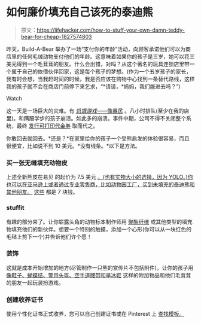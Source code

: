 # 如何廉价填充自己该死的泰迪熊

> 原文：<https://lifehacker.com/how-to-stuff-your-own-damn-teddy-bear-for-cheap-1827574803>

昨天，Build-A-Bear 举办了一场“支付你的年龄”活动，向顾客承诺他们可以为商店里的任何毛绒动物支付他们的年龄。这意味着如果你的孩子是三岁，她可以花三美元得到一个毛茸茸的朋友。什么会出错，对吗？从这个著名的玩具连锁店里带一个属于自己的依偎伙伴回家，这是每个孩子的梦想。(作为一个五岁孩子的家长，我有时会想，当我赶时间的时候，我是否应该在购物中心找到一条替代路线，这样我的孩子就不会在商店门前停下来乞求，“*请请，*妈妈，我们能进去吗？”)

Watch

这一天是一场巨大的灾难。有 [*饥饿游戏*——像暴民](https://mashable.com/2018/07/12/build-a-bear-pay-your-age-day-disaster/#tI13JwAbzOqm) 。八小时排队(至少在我的店里)。和蹒跚学步的孩子崩溃。如此多的崩溃。事件中期，公司不得不关闭整个系统，最终 [发行可打印代金券](https://www.buildabear.com/brand-about-events.html?sf90438215=1) 取而代之。

你敢回去就回去。*还是？*在家里给你的孩子一个受熊启发的体验很容易，而且很便宜，比如说不到 10 美元。*没有线条。*以下是方法。

### 买一张无缝填充动物皮

上述全新熊皮在易贝 的起价为 7.5 美元 [。(也有实物大小的选择，因为 YOLO。)你也可以在亚马逊上或者通过专业零售商，比如动物园工厂，买到未填充的泰迪熊和其他朋友。](https://www.ebay.com/itm/60-300cm-Huge-Giant-super-Semi-finished-Teddy-Bear-Skin-without-cotton-AAA/263587823287?var=562640585569&_trkparms=aid%3D222007%26algo%3DSIM.MBE%26ao%3D2%26asc%3D52885%26meid%3D098e6f7743704d1f9c7c5281320fdad9%26pid%3D100005%26rk%3D5%26rkt%3D5%26sd%3D382146509170%26itm%3D562640585569&_trksid=p2047675.c100005.m1851) [这些](https://www.thezoofactory.com/8-animals) 都是 7 块钱。

### stuffit

有趣的部分来了。让你崭露头角的动物标本制作师用 [聚酯纤维](https://www.amazon.com/Fairfield-PF12A-Poly-Fil-Polyester-12-Ounce/dp/B000YZ7G44?asc_campaign=InlineText&asc_refurl=https://lifehacker.com/how-to-stuff-your-own-damn-teddy-bear-for-cheap-1827574803&asc_source=&tag=kinjalifehackerlink-20) 或其他类型的填充物填充他们的新伙伴。想要一个特别的触摸，添加一个心形(你可以从一块红色的毛毡上剪下一个)并告诉他们许个愿！

### 装饰

这就是成本开始增加的地方(尽管制作一只熊的宣传片不包括附件)。让你的孩子用 [像鞋子、蝴蝶结、警用头盔、空手道腰带和旱冰鞋](https://www.amazon.com/Stuffed-Animal-Clothing-Accessories/b?asc_campaign=InlineText&asc_refurl=https://lifehacker.com/how-to-stuff-your-own-damn-teddy-bear-for-cheap-1827574803&asc_source=&ie=UTF8&node=10130802011&tag=kinjalifehackerlink-20) 这样的附加物品和他们毛茸茸的朋友一起玩装扮游戏。

### 创建收养证书

使用个性化证书正式收养，您可以自己创建证书或在 Pinterest 上 [查找模板。](https://www.pinterest.com/pin/111182684522156536/?lp=true)